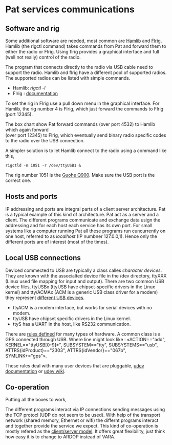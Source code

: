 # Pat services communications

## Software and rig
Some additional software are needed, most common are 
[Hamlib](https://hamlib.github.io/) and [Flrig](http://www.w1hkj.com/).
Hamlib (the rigctl command) takes commands from Pat and forward them to either the 
radio or Flrig. Using flrig provides a graphical interface and full (well not really) 
control of the radio. 

The program that connects directly to the radio via USB cable need to support the
radio. Hamlib and flrig have a different pool of supported radios. The supported
radios can be listed with simple commands.

- Hamlib: *rigctl -l*
- Flrig : [documentation](http://www.w1hkj.com/flrig-help/supported_transceivers.html)

To set the rig in Flrig use a pull down menu in the graphical interface. 
For Hamlib, the rig number 4 is Flrig, which just forward the commands to 
Flrig (port 12345).

The box chart show Pat forward commands (over port 4532) to Hamlib which again forward  
(over port 12345) to Flrig, which eventually send binary radio specific codes to the 
radio over the USB connection.

A simpler solution is to let Hamlib connect to the radio using a command like this,
```
rigctld -m 1051 -r /dev/ttyUSB1 &
```
The rig number 1051 is the [Guohe Q900](https://www.guohedz.com/Q900).
Make sure the USB port is the correct one. 

## Hosts and ports
IP addressing and ports are integral parts of a client server architecture. 
Pat is a typical example of this kind of architecture. Pat act as a server 
and a client. The different programs communicate and exchange data usign the 
addressing and for each host each service has its own port. For small systems 
like a computer running Pat all these programs run cuncurrently on one host, 
referred to as *localhost* (IP numbner 127.0.0,1). Hence only the different 
ports are of interest (most of the times). 


## Local USB connections
Deviced commected to USB are typically a class calles *character devices*. 
They are known with
the associalted device file in the /dev directory, ttyXXX (Linux used file 
mapping for input and output). 
There are two common USB device files, ttyUSBx (ttyUSB have chipset-specific 
drivers in the Linux kernel) and tty/ACMAx (ACM is a generic USB class driver 
for a modem) they represent 
[different USB devices](https://rfc1149.net/blog/2013/03/05/what-is-the-difference-between-devttyusbx-and-devttyacmx/). 

- ttyACM is a modem interface, but works for serial devices with no modem.
- ttyUSB have chipset specific drivers in the Linux kernel.
- ttyS has a UART in the host, like RS232 communication.

There are [rules defined](https://michaelbergeron.com/blog/gpsd-raspberrypi) 
for many types of hardware. A common class is a GPS connected through USB. 
Where line might look like :
«ACTION=="add", KERNEL=="ttyUSB[0-9]*", SUBSYSTEM=="tty", SUBSYSTEMS=="usb", ATTRS{idProduct}=="2303", ATTRS{idVendor}=="067b", SYMLINK+="gps"».

These rules deal with many user devices that are pluggable, 
[udev documentation](https://opensource.com/article/18/11/udev) or
[udev wiki](https://wiki.archlinux.org/title/udev).


## Co-operation
Putting all the boxes to work,

The different programs interact via IP connections sending messages
using the TCP protocl (UDP do not seem to be used).
With help of the transport network (shared memory, Ethernet or wifi)
the differnt programs interact and together provide the service we
expect. This kind of co-operation is mostly refered as the
[client/server model](https://en.wikipedia.org/wiki/Client%E2%80%93server_model). 
It offers great flexibility, just think how easy it is to change to 
ARDOP instead of VARA.










